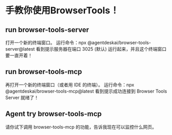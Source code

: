 
# 手教你使用BrowserTools！


## run browser-tools-server

打开一个新的终端窗口。
运行命令：npx @agentdeskai/browser-tools-server@latest
看到提示服务器在端口 3025 (默认) 运行起来，并且这个终端窗口要一直开着！

## run browser-tools-mcp

再打开一个新的终端窗口（或者用 IDE 的终端）。
运行命令：npx @agentdeskai/browser-tools-mcp@latest
看到提示成功连接到 Browser Tools Server 就绪了！

## Agent try browser-tools-mcp

请你试下调用  browser-tools-mcp 的功能，告诉我现在可以监控什么网页。
